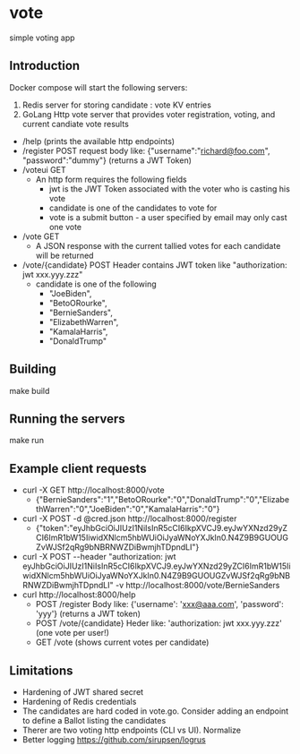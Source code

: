 # vote
simple voting app

## Introduction
Docker compose will start the following servers:
1. Redis server for storing candidate : vote KV entries
1. GoLang Http vote server that provides voter registration, voting, and current candiate vote results
* /help (prints the available http endpoints)
* /register POST request body like: {"username":"richard@foo.com", "password":"dummy"} (returns a JWT Token)
* /voteui GET
  * An http form requires the following fields
     * jwt is the JWT Token associated with the voter who is casting his vote
     * candidate is one of the candidates to vote for
     * vote is a submit button - a user specified by email may only cast one vote
* /vote GET
  * A JSON response with the current tallied votes for each candidate will be returned
* /vote/{candidate} POST Header contains JWT token like "authorization: jwt xxx.yyy.zzz"
  * candidate is one of the following
    * "JoeBiden",
    * "BetoORourke", 
    * "BernieSanders",
    * "ElizabethWarren",
    * "KamalaHarris",
    * "DonaldTrump"

## Building
make build

## Running the servers
make run

## Example client requests
* curl -X GET http://localhost:8000/vote
  * {"BernieSanders":"1","BetoORourke":"0","DonaldTrump":"0","ElizabethWarren":"0","JoeBiden":"0","KamalaHarris":"0"}
* curl -X POST -d @cred.json http://localhost:8000/register
  * {"token":"eyJhbGciOiJIUzI1NiIsInR5cCI6IkpXVCJ9.eyJwYXNzd29yZCI6ImR1bW15IiwidXNlcm5hbWUiOiJyaWNoYXJkIn0.N4Z9B9GUOUGZvWJSf2qRg9bNBRNWZDiBwmjhTDpndLI"}
* curl -X POST --header "authorization: jwt eyJhbGciOiJIUzI1NiIsInR5cCI6IkpXVCJ9.eyJwYXNzd29yZCI6ImR1bW15IiwidXNlcm5hbWUiOiJyaWNoYXJkIn0.N4Z9B9GUOUGZvWJSf2qRg9bNBRNWZDiBwmjhTDpndLI" -v http://localhost:8000/vote/BernieSanders
* curl http://localhost:8000/help
  * POST /register Body like: {'username': 'xxx@aaa.com', 'password': 'yyy'} (returns a JWT token)
  * POST /vote/{candidate} Heder like: 'authorization: jwt xxx.yyy.zzz' (one vote per user!)
  * GET /vote (shows current votes per candidate)

## Limitations
* Hardening of JWT  shared secret
* Hardening of Redis credentials
* The candidates are hard coded in vote.go. Consider adding an endpoint to define a Ballot listing the candidates
* Therer are two voting http endpoints (CLI vs UI). Normalize
* Better logging https://github.com/sirupsen/logrus
